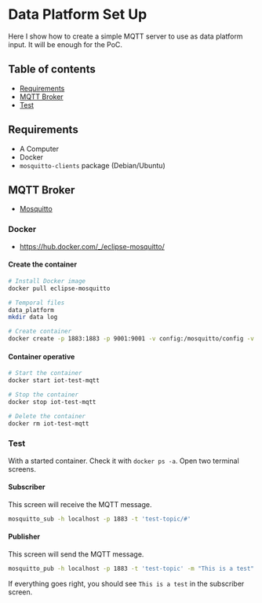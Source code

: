 # Data Platform Set Up

Here I show how to create a simple MQTT server to use as data platform input. It will be enough for the PoC.

## Table of contents
* [Requirements](#requirements)
* [MQTT Broker](#broker)
* [Test](#test)


## Requirements <a name="requirements"></a>
* A Computer
* Docker
* `mosquitto-clients` package (Debian/Ubuntu)


## MQTT Broker <a name="broker"></a>

* [Mosquitto](https://mosquitto.org/)

### Docker
* https://hub.docker.com/_/eclipse-mosquitto/

#### Create the container
```bash
# Install Docker image
docker pull eclipse-mosquitto

# Temporal files
data_platform
mkdir data log

# Create container
docker create -p 1883:1883 -p 9001:9001 -v config:/mosquitto/config -v data:/mosquitto/data -v log:/mosquitto/log --name iot-test-mqtt eclipse-mosquitto
```

#### Container operative
```bash
# Start the container
docker start iot-test-mqtt

# Stop the container
docker stop iot-test-mqtt

# Delete the container
docker rm iot-test-mqtt
```

### Test <a name="test"></a>
With a started container. Check it with `docker ps -a`.
Open two terminal screens.

#### Subscriber
This screen will receive the MQTT message.
```bash
mosquitto_sub -h localhost -p 1883 -t 'test-topic/#'
```

#### Publisher
This screen will send the MQTT message.
```bash
mosquitto_pub -h localhost -p 1883 -t 'test-topic' -m "This is a test"
```

If everything goes right, you should see `This is a test` in the subscriber screen.
